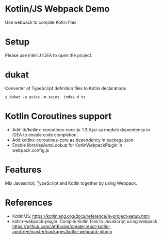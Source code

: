 Kotlin/JS Webpack Demo
======================

Use webpack to compile Kotlin files

# Setup

Please use IntelliJ IDEA to open the project.

# dukat

Converter of TypeScript definition files to Kotlin declarations

```
$ dukat -p axios -m axios  index.d.ts
```

# Kotlin Coroutines support

* Add lib/kotlinx-coroutines-core-js-1.3.5.jar as module dependency in IDEA to enable code completion.
* Add kotlinx-coroutines-core as dependency in package.json
* Enable librariesAutoLookup for KotlinWebpackPlugin in webpack.config.js

# Features

Mix Javascript, TypeScript and Kotlin together by using Webpack.

# References

* Kotlin/JS: https://kotlinlang.org/docs/reference/js-project-setup.html
* kotlin-webpack-plugin: Compile Kotlin files to JavaScript using webpack https://github.com/JetBrains/create-react-kotlin-app/tree/master/packages/kotlin-webpack-plugin
